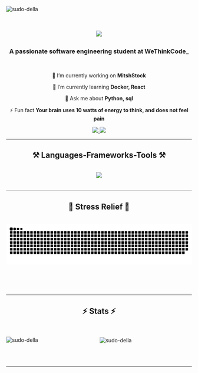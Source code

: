 <p align="left"> <img src="https://komarev.com/ghpvc/?username=sudo-della&label=Profile%20views&color=0e75b6&style=flat" alt="sudo-della" /> </p>

<h1 align="center">
    <img src="https://readme-typing-svg.herokuapp.com/?font=Righteous&size=35&center=true&vCenter=true&width=500&height=70&duration=4000&lines=Hi+There!+👋;+I'm+Daniella+Kalombo!;" />
</h1>

<h3 align="center">A passionate software engineering student at WeThinkCode_</h3>

<br/>

<div align="center">
 
 🔭 I’m currently working on **MitshStock**
 
 🌱 I’m currently learning **Docker, React**

💬 Ask me about **Python, sql**

⚡ Fun fact **Your brain uses 10 watts of energy to think, and does not feel pain**

 </div>
 
<div align="center"> 
  <a href="mailto:daniellamitsh@gmail.com">
    <img src="https://img.shields.io/badge/Gmail-333333?style=for-the-badge&logo=gmail&logoColor=red" />
  </a>
  <a href="https://www.linkedin.com/in/daniella-kalombo-se/" target="_blank">
    <img src="https://img.shields.io/badge/LinkedIn-0077B5?style=for-the-badge&logo=linkedin&logoColor=white" target="_blank" />
  </a>
<!--   <a href="https://salesp07.github.io" target="_blank">
     <img src="https://img.shields.io/badge/Portfolio-FF5722?style=for-the-badge&logo=todoist&logoColor=white" target="_blank" /> <!-- sqlite, safari, google-chrome are other good icon options -->
<!--   </a> -->
</div>

 <hr/>
 
<h2 align="center">⚒️ Languages-Frameworks-Tools ⚒️</h2>
<br/>
<div align="center">
    <img src="https://skillicons.dev/icons?i=python,javascript,java,mysql,html,css,docker,c#,git" /><br>
</div>

<br/>
<hr/>

<div align="center">
  <h2>🐍 Stress Relief 🐍</h2>
  <br>
  <img alt="snake eating my contributions" src="https://raw.githubusercontent.com/salesp07/salesp07/output/github-contribution-grid-snake.svg" />
  
  <br/><br/><br/>
</div>

<hr/>

<h2 align="center">⚡ Stats ⚡</h2>
<br>
<div align="center">
  <p><img align="left" src="https://github-readme-stats.vercel.app/api/top-langs?username=sudo-della&show_icons=true&locale=en&layout=compact&theme=dark" alt="sudo-della" /></p>
  <p>&nbsp;<img align="center" src="https://github-readme-stats.vercel.app/api?username=sudo-della&show_icons=true&locale=en&theme=dark" alt="sudo-della" /></p>
</div>


<br/><br/>

<hr/>

<br/>
